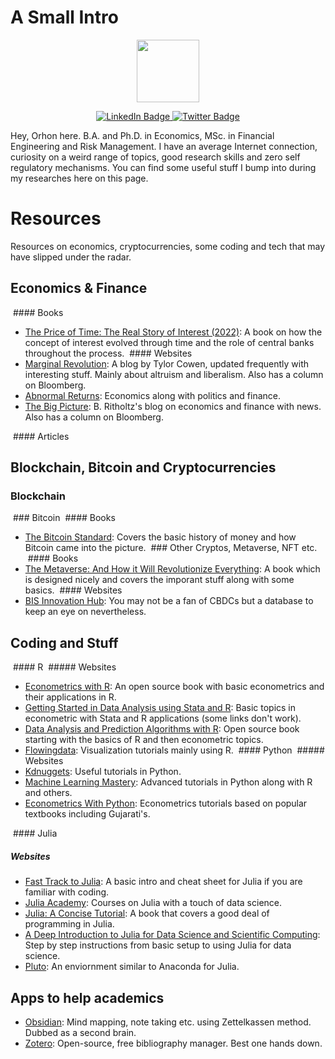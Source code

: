 # A Small Intro
<div align="center">
  <img src="https://media.giphy.com/media/j0HjChGV0J44KrrlGv/giphy.gif" width="100"/>
  <p>
  <a href="https://www.linkedin.com/in/orhon/">
    <img src="https://img.shields.io/badge/LinkedIn-blue?style=for-the-badge&logo=linkedin&logoColor=white" alt="LinkedIn Badge"/>
  </a>
  <a href="https://twitter.com/orhoncand">
    <img src="https://img.shields.io/badge/Twitter-blue?style=for-the-badge&logo=twitter&logoColor=white" alt="Twitter Badge"/>
  </a>
</div>
Hey, Orhon here. B.A. and Ph.D. in Economics, MSc. in Financial Engineering and Risk Management. I have an average Internet connection, curiosity on a weird range of topics, good research skills and zero self regulatory mechanisms. You can find some useful stuff I bump into during my researches here on this page.



# Resources
Resources on economics, cryptocurrencies, some coding and tech that may have slipped under the radar.

## Economics & Finance
 #### Books
* [The Price of Time: The Real Story of Interest (2022)](https://www.amazon.com/Price-Time-Real-Story-Interest/dp/0802160069): A book on how the concept of interest evolved through time and the role of central banks throughout the process.
 #### Websites
* [Marginal Revolution](https://marginalrevolution.com): A blog by Tylor Cowen, updated frequently with interesting stuff. Mainly about altruism and liberalism. Also has a column on Bloomberg.
* [Abnormal Returns](https://abnormalreturns.com): Economics along with politics and finance.
* [The Big Picture](https://ritholtz.com): B. Ritholtz's blog on economics and finance with news. Also has a column on Bloomberg.

 #### Articles

## Blockchain, Bitcoin and Cryptocurrencies
### Blockchain
 ### Bitcoin
 #### Books
* [The Bitcoin Standard](https://www.amazon.com/Bitcoin-Standard-Decentralized-Alternative-Central/dp/1119473861): Covers the basic history of money and how Bitcoin came into the picture.
 ### Other Cryptos, Metaverse, NFT etc.
 #### Books
* [The Metaverse: And How it Will Revolutionize Everything](https://www.amazon.com/Metaverse-How-Will-Revolutionize-Everything/dp/1324092033/): A book which is designed nicely and covers the imporant stuff along with some basics.
 #### Websites
* [BIS Innovation Hub](https://www.bis.org/about/bisih/projects.htm): You may not be a fan of CBDCs but a database to keep an eye on nevertheless.

## Coding and Stuff
 #### R
 ##### Websites
* [Econometrics with R](https://www.econometrics-with-r.org): An open source book with basic econometrics and their applications in R.
* [Getting Started in Data Analysis using Stata and R](https://dss.princeton.edu/training/): Basic topics in econometric with Stata and R applications (some links don't work).
* [Data Analysis and Prediction Algorithms with R](https://rafalab.github.io/dsbook/): Open source book starting with the basics of R and then econometric topics.
* [Flowingdata](https://flowingdata.com): Visualization tutorials mainly using R.
 #### Python
 ##### Websites
* [Kdnuggets](https://www.kdnuggets.com): Useful tutorials in Python.
* [Machine Learning Mastery](https://machinelearningmastery.com/): Advanced tutorials in Python along with R and others.
* [Econometrics With Python](https://github.com/weijie-chen/Econometrics-With-Python): Econometrics tutorials based on popular textbooks including Gujarati's.

 #### Julia
 ##### Websites
* [Fast Track to Julia](https://juliadocs.github.io/Julia-Cheat-Sheet/): A basic intro and cheat sheet for Julia if you are familiar with coding.
* [Julia Academy](https://juliaacademy.com): Courses on Julia with a touch of data science.
* [Julia: A Concise Tutorial](https://syl1.gitbook.io/julia-language-a-concise-tutorial): A book that covers a good deal of programming in Julia.
* [A Deep Introduction to Julia for Data Science and Scientific Computing](https://ucidatascienceinitiative.github.io/IntroToJulia/): Step by step instructions from basic setup to using Julia for data science.
* [Pluto](https://github.com/fonsp/Pluto.jl): An enviornment similar to Anaconda for Julia.


## Apps to help academics
* [Obsidian](https://obsidian.md): Mind mapping, note taking etc. using Zettelkassen method. Dubbed as a second brain.
* [Zotero](https://www.zotero.org): Open-source, free bibliography manager. Best one hands down. 
